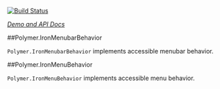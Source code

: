 
<!---

This README is automatically generated from the comments in these files:
iron-menu-behavior.html  iron-menubar-behavior.html

Edit those files, and our readme bot will duplicate them over here!
Edit this file, and the bot will squash your changes :)

-->

[![Build Status](https://travis-ci.org/PolymerElements/iron-menu-behavior.svg?branch=master)](https://travis-ci.org/PolymerElements/iron-menu-behavior)

_[Demo and API Docs](https://elements.polymer-project.org/elements/iron-menu-behavior)_


##Polymer.IronMenubarBehavior


`Polymer.IronMenubarBehavior` implements accessible menubar behavior.



##Polymer.IronMenuBehavior


`Polymer.IronMenuBehavior` implements accessible menu behavior.



